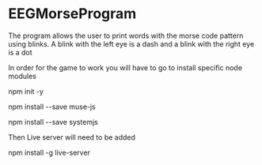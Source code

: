 # EEGMorseProgram
The program allows the user to print words with the morse code pattern using blinks. A blink with the left eye is a dash and a blink with the right eye is a dot

In order for the game to work you will have to go to install specific node modules

npm init -y

npm install --save muse-js

npm install --save systemjs

Then Live server will need to be added

npm install -g live-server
